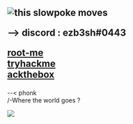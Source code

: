 ### 

<h2>


          
<img src="https://i.redd.it/2na5ouyy733z.gif"  alt="this slowpoke moves"/>

--> discord : ezb3sh#0443 

 <a href="https://www.root-me.org/ezbylovesh?lang=fr">root-me </a> <br>
  <a href="https://tryhackme.com/p/ezb3sh">tryhackme </a> <br>
          <a href="https://app.hackthebox.eu/profile/576571">ackthebox</a>

 
</h2>

 --< phonk <br>
  /-Where the world goes ?


<img src="https://komarev.com/ghpvc/?username=ezBYK&label=PROFILE+VIEWS"> 

